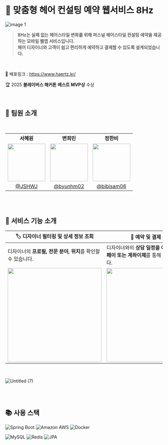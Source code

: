 # 📅 맞춤형 헤어 컨설팅 예약 웹서비스 8Hz

![image 1](https://github.com/user-attachments/assets/2f4b7743-cf81-4962-ad2c-129d75cbeba5)

> **8Hz는 실패 없는 헤어스타일 변화를 위해 퍼스널 헤어스타일 컨설팅 예약을 제공하는 모바일 웹앱 서비스입니다. <br/>  헤어 디자이너와 고객이 쉽고 편리하게 예약하고 결제할 수 있도록 설계되었습니다.**

<br>

📌 배포링크 : https://www.haertz.kr/

🏆 2025 **블레이버스 해커톤** **베스트 MVP상** 수상

<br>

## 👥 팀원 소개
<br>

<table align="center">
  <tr>
    <td align="center"><b>서혜원</b></td>
    <td align="center"><b>변희민</b></td>
    <td align="center"><b>정한비</b></td>
  </tr>
  <tr>
    <td align="center">
      <img src="https://avatars.githubusercontent.com/u/81088222?v=4" width="120" height="120"/>
    </td>
    <td align="center">
      <img src="https://avatars.githubusercontent.com/u/128574532?v=4" width="120" height="120"/>
    </td>
    <td align="center">
      <img src="https://avatars.githubusercontent.com/u/147711078?v=4" width="120" height="120"/>
    </td>
  </tr>
  <tr>
    <td align="center"><a href="https://github.com/JSHWJ">@JSHWJ</a></td>
    <td align="center"><a href="https://github.com/byunhm02">@byunhm02</a></td>
    <td align="center"><a href="https://github.com/bibisam06">@bibisam06</a></td>
  </tr>
</table>

<br>
<br>


## 💬 서비스 기능 소개

| 🏷️ 디자이너 필터링 및 상세 정보 조회|  📅 예약 및 결제 시스템 | 📂 예약 내역 조회 |
|-------------------------------|-----------------------------|--------------------------------|
| 디자이너의 **프로필, 전문 분야, 위치**를 확인할 수 있습니다.| 디자이너와의 **상담 일정을 예약**하고, **카카오페이 또는 계좌이체**를 통해 결제할 수 있습니다. | **예약 내역 확인, 후기 작성, 취소, 비대면 미팅 입장, 요약 리포트 확인**이 가능합니다.|
|<img src="https://github.com/user-attachments/assets/75c0261f-11a5-4822-881c-09b5882b7ddb" width="300px"/> |<img src="https://github.com/user-attachments/assets/c476955c-00c4-4530-9687-f58f57db4568" width="300px"/>|<img src="https://github.com/user-attachments/assets/a9517483-9ae4-4f60-bd48-a7ac00696d2b" width="300px"/>|

<br>

![Untitled (7)](https://github.com/user-attachments/assets/43a235d8-afce-4787-bd03-0b79d89dd9f5)

<br>
<br>

## 📚 사용 스택

![Spring Boot](https://img.shields.io/badge/Spring%20Boot-6DB33F?style=flat&logo=springboot&logoColor=white)
![Amazon AWS](https://img.shields.io/badge/Amazon%20AWS-232F3E?style=flat&logo=amazonaws&logoColor=white)
![Docker](https://img.shields.io/badge/Docker-2496ED?style=flat&logo=docker&logoColor=white)

![MySQL](https://img.shields.io/badge/MySQL-4479A1?style=flat&logo=mysql&logoColor=white)
![Redis](https://img.shields.io/badge/Redis-DC382D?style=flat&logo=redis&logoColor=white)
![JPA](https://img.shields.io/badge/JPA-6E4C13?style=flat&logo=hibernate&logoColor=white)

<br>
<br>

 
  
 
